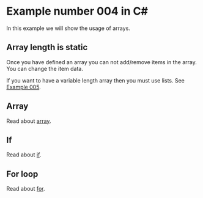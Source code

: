 # Example number 004 in C#
In this example we will show the usage of arrays.

## Array length is static
Once you have defined an array you can not add/remove items in the array. You can change the item data.

If you want to have a variable length array then you must use lists. See [Example 005](../005-list).

## Array
Read about [array](https://docs.microsoft.com/en-us/dotnet/csharp/language-reference/language-specification/arrays).

## If
Read about [if](https://docs.microsoft.com/en-us/dotnet/csharp/language-reference/language-specification/statements#the-if-statement).

## For loop
Read about [for](https://docs.microsoft.com/en-us/dotnet/csharp/language-reference/keywords/for).